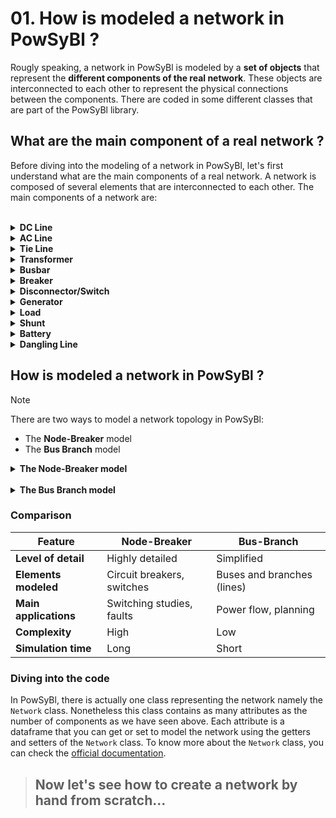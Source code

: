 # 01. How is modeled a network in PowSyBl ?

Rougly speaking, a network in PowSyBl is modeled by a **set of objects** that represent the **different components of the real network**. These objects are interconnected to each other to represent the physical connections between the components. There are coded in some different classes that are part of the PowSyBl library.

## What are the main component of a real network ?

Before diving into the modeling of a network in PowSyBl, let's first understand what are the main components of a real network. A network is composed of several elements that are interconnected to each other. The main components of a network are:

<br>
<details>
<summary><b>DC Line</b></summary>
<br>

*A DC line is a transmission line that carries direct current (**DC**) electricity at high voltage. Since the current war (end of the 19th century), the network is mainly composed of AC lines. However, DC lines are becoming more and more popular because they are more efficient for long-distance transmission (reducing the losses), connecting asynchronous grids or offshore wind farms to the main grid.*

<br>
</details>


<details>
<summary><b>AC Line</b></summary>
<br>

*An AC line is a transmission line that carries alternating current (**AC**) electricity at high voltage.*

<br>
</details>

<details>
<summary><b>Tie Line</b></summary>
<br>

*A tie line is a transmission line that connects two different areas of the network. It is used to exchange power between these two areas. In reality, a tie line can be an AC line or a DC line depending on the distance between the two areas. Nonetheless, in PowSyBl, a tie line is always represented as an AC line otherwise we would talk about a "**HVDC Line**" (**H**igh **V**oltage **D**irect **C**urrent **L**ine). Moreover, even if in real life, we mainly talk about a tie line to exchange electricity between two countries, in PowSyBl, a tie line can be used to exchange power between two bidding zones.*

<br>
</details>

<details>
<summary><b>Transformer</b></summary>
<br>

*A transformer is a ***static electrical device*** that transfers electrical energy between two or more circuits through electromagnetic induction. A varying current in ***one coil of the transformer produces a varying magnetic flux***, which, in turn, induces a varying electromotive force across a second coil wound around the same core. This way, transformers are used to increase or decrease the voltage of an AC line.*

<br>
</details>

<details>
<summary><b>Busbar</b></summary>
<br>

*A busbar is a metallic strip or bar, typically housed inside switchgear, panel boards, and busway enclosures for local high current power distribution. In PowSyBl, a busbar is used to represent a connection point in the network where several components are connected to each other.*

<br>
</details>

<details>
<summary><b>Breaker</b></summary>
<br>

*A circuit breaker is an automatically operated electrical switch designed to protect an electrical circuit from damage caused by an overload or a short circuit. In PowSyBl, a breaker is used to represent a switch that can be opened or closed to connect or disconnect two components in the network. In real life, a breaker can be opened or closed both manually or automatically under load conditions.*

<br>
</details>

<details>
<summary><b>Disconnector/Switch</b></summary>
<br>

*A disconnector is an electrical switch that is used to isolate a part of the network. In PowSyBl, a disconnector is used to represent a switch that can be opened or closed to isolate a part of the network. The main difference between a breaker and a disconnector is that a disconnector is not designed to be opened or closed under load conditions since there would be a risk of creating an electric arc. Indeed, while a breaker is designed to interrupt significant currents and positioned upstream to protect a section of the network, a disconnector is positioned alongside the breaker and is used to isolate the section of the network that is protected by the braker (for maintenance purposes for example).*

<br>
</details>

<details>
<summary><b>Generator</b></summary>
<br>

*A generator is a device that converts mechanical energy into electrical energy. In PowSyBl, a generator is used to represent a power plant that produces electricity. A generator is connected to the network through a transformer and a breaker.*

<br>
</details>

<details>
<summary><b>Load</b></summary>
<br>

*A load is an electrical device that consumes electrical energy. In PowSyBl, a load is used to represent a consumer that consumes electricity. A load is connected to the network through a breaker. Please note that the difference between a load and a generator in pypowsybl is really related to the direction of the power flow. A generator produces electricity and injects it into the network while a load consumes electricity from the network.*

<br>
</details>

<details>
<summary><b>Shunt</b></summary>
<br>

*A shunt is a device that is used to regulate the voltage in the network. In PowSyBl, a shunt is used to represent a device that can be connected or disconnected to the network to regulate the voltage. A shunt is connected to the network through a breaker.*

<br>
</details>

<details>
<summary><b>Battery</b></summary>
<br>

*A battery is a device that stores electrical energy. In PowSyBl, a battery is used to represent a device that can store electricity. A battery is connected to the network through a transformer and a breaker.*

<br>
</details>

<details>
<summary><b>Dangling Line</b></summary>
<br>

*A dangling line is a line that ***is not connected to any other component in the network***.This can be useful to represent a line that is not yet connected to the network or a line that has been disconnected from the network. It is quite common to use two dangling lines to represent a tie line since two ***TSOs may manage differently the same tie line***.*

<br>
</details>

## How is modeled a network in PowSyBl ?

> [!NOTE]
>There are two ways to model a network topology in PowSyBl:
>
>- The **Node-Breaker** model
>- The **Bus Branch** model

<details>
<summary><b>The Node-Breaker model</b></summary>

#### Detail level

The **Node-Breaker** model is the most common way to model a network, generally speaking. The node-breaker topology provides a **granular representation of the network**, including **every individual component** such as circuit **breakers**, **switches**, and **physical connectors**. Each node corresponds to a physical or electrical connection point.

#### Usage

This method is suitable for detailed studies such as network configuration analysis and simulating the impact of a specific component failure or opening/closing a breaker.

</details>
<br>
<details>
<summary><b>The Bus Branch model</b></summary>
<br>

#### Detail level

The **Bus Branch** model is an alternative way to model a network. The bus-branch topology is a **simplified abstraction**. Electrical substations are represented as "**buses**" and transmission lines or transformers as **branches** connecting these **buses**.

#### Usage

This approach is used for broader analyses such as **power flow studies**, **long-term planning** or **simplified short-circuit calculations**.

</details>

### Comparison

| **Feature**           | Node-Breaker                          | Bus-Branch                        |
|-------------------|---------------------------------------|-----------------------------------|
| **Level of detail**   | Highly detailed                       | Simplified                        |
| **Elements modeled**  | Circuit breakers, switches            | Buses and branches (lines)        |
| **Main applications** | Switching studies, faults             | Power flow, planning              |
| **Complexity**        | High                                  | Low                               |
| **Simulation time**   | Long                                  | Short                             |


### Diving into the code

In PowSyBl, there is actually one class representing the network namely the `Network` class. Nonetheless this class contains as many attributes as the number of components as we have seen above. Each attribute is a dataframe that you can get or set to model the network using the getters and setters of the `Network` class. To know more about the `Network` class, you can check the [official documentation](https://powsybl.readthedocs.io/projects/pypowsybl/en/stable/reference/network.html).


> ## Now let's see how to create a network by hand from scratch...